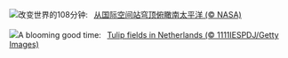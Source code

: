 ![](https://www.bing.com/th?id=OHR.SpaceFlight_ZH-CN0927394503_UHD.jpg&w=1000)改变世界的108分钟:&nbsp;&ensp;[从国际空间站穹顶俯瞰南太平洋 (© NASA)](https://www.bing.com/th?id=OHR.SpaceFlight_ZH-CN0927394503_UHD.jpg)
<br><br/>
![](https://www.bing.com/th?id=OHR.TulipsWindmill_EN-US8114977846_UHD.jpg&w=1000)A blooming good time:&nbsp;&ensp;[Tulip fields in Netherlands (© 1111IESPDJ/Getty Images)](https://www.bing.com/th?id=OHR.TulipsWindmill_EN-US8114977846_UHD.jpg)
<br><br/>
